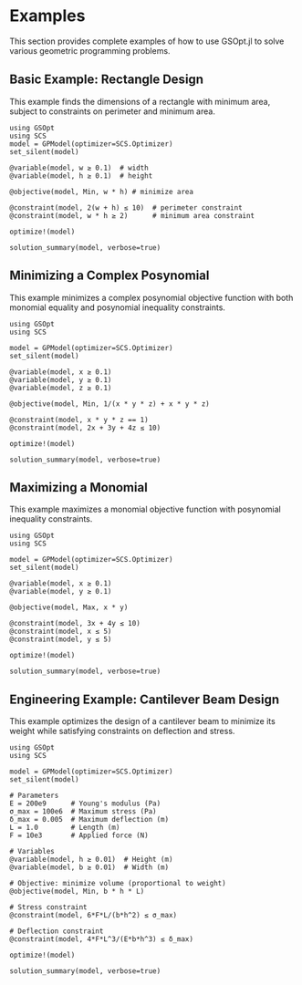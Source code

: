 # Examples

This section provides complete examples of how to use GSOpt.jl to solve various geometric programming problems.

## Basic Example: Rectangle Design

This example finds the dimensions of a rectangle with minimum area, subject to constraints on perimeter and minimum area.

```@example
using GSOpt
using SCS
model = GPModel(optimizer=SCS.Optimizer)
set_silent(model)

@variable(model, w ≥ 0.1)  # width
@variable(model, h ≥ 0.1)  # height

@objective(model, Min, w * h) # minimize area

@constraint(model, 2(w + h) ≤ 10)  # perimeter constraint
@constraint(model, w * h ≥ 2)      # minimum area constraint

optimize!(model)

solution_summary(model, verbose=true)
```

## Minimizing a Complex Posynomial

This example minimizes a complex posynomial objective function with both monomial equality and posynomial inequality constraints.

```@example
using GSOpt
using SCS

model = GPModel(optimizer=SCS.Optimizer)
set_silent(model)

@variable(model, x ≥ 0.1)
@variable(model, y ≥ 0.1)
@variable(model, z ≥ 0.1)

@objective(model, Min, 1/(x * y * z) + x * y * z)

@constraint(model, x * y * z == 1)
@constraint(model, 2x + 3y + 4z ≤ 10)

optimize!(model)

solution_summary(model, verbose=true)
```

## Maximizing a Monomial

This example maximizes a monomial objective function with posynomial inequality constraints.

```@example
using GSOpt
using SCS

model = GPModel(optimizer=SCS.Optimizer)
set_silent(model)

@variable(model, x ≥ 0.1)
@variable(model, y ≥ 0.1)

@objective(model, Max, x * y)

@constraint(model, 3x + 4y ≤ 10)
@constraint(model, x ≤ 5)
@constraint(model, y ≤ 5)

optimize!(model)

solution_summary(model, verbose=true)
```

## Engineering Example: Cantilever Beam Design

This example optimizes the design of a cantilever beam to minimize its weight while satisfying constraints on deflection and stress.

```@example
using GSOpt
using SCS

model = GPModel(optimizer=SCS.Optimizer)
set_silent(model)

# Parameters
E = 200e9      # Young's modulus (Pa)
σ_max = 100e6  # Maximum stress (Pa)
δ_max = 0.005  # Maximum deflection (m)
L = 1.0        # Length (m)
F = 10e3       # Applied force (N)

# Variables
@variable(model, h ≥ 0.01)  # Height (m)
@variable(model, b ≥ 0.01)  # Width (m)

# Objective: minimize volume (proportional to weight)
@objective(model, Min, b * h * L)

# Stress constraint
@constraint(model, 6*F*L/(b*h^2) ≤ σ_max)

# Deflection constraint
@constraint(model, 4*F*L^3/(E*b*h^3) ≤ δ_max)

optimize!(model)

solution_summary(model, verbose=true)
```

